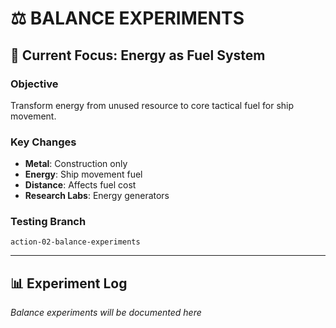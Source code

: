 # ⚖️ BALANCE EXPERIMENTS

## 🎯 Current Focus: Energy as Fuel System

### Objective
Transform energy from unused resource to core tactical fuel for ship movement.

### Key Changes
- **Metal**: Construction only
- **Energy**: Ship movement fuel
- **Distance**: Affects fuel cost
- **Research Labs**: Energy generators

### Testing Branch
`action-02-balance-experiments`

---

## 📊 Experiment Log

*Balance experiments will be documented here*
